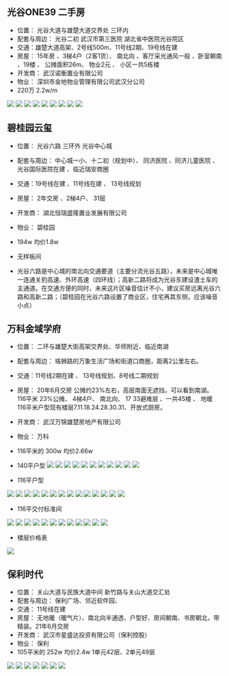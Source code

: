 ## 光谷ONE39 二手房
- 位置： 光谷大道与雄楚大道交界处 三环内
- 配套与周边： 光谷二初 武汉市第三医院 湖北省中医院光谷院区 
- 交通：雄楚大道高架、2号线500m、11号线2期、19号线在建 
- 房屋： 15年房 、3梯4户（2客1货）、 南北向 、客厅采光通风一般  、卧室朝南 、19楼 、 公摊面积26m、 物业2元 、 小区一共5栋楼
- 开发商： 武汉诺衡置业有限公司
- 物业： 深圳市金地物业管理有限公司武汉分公司
- 220万 2.2w/m

![](../images/04-30/2019-04-30-45.webp) 
![](../images/04-30/2019-04-30-46.webp) 
![](../images/04-30/2019-04-30-47.webp) 
![](../images/04-30/2019-04-30-48.webp) 
![](../images/04-30/2019-04-30-49.webp) 
![](../images/04-30/2019-04-30-50.webp) 
![](../images/04-30/2019-04-30-51.webp) 
![](../images/04-30/2019-04-30-52.webp) 
![](../images/04-30/2019-04-30-53.webp) 

## 碧桂园云玺
- 位置： 光谷六路 三环外 光谷中心城 
- 配套与周边： 中心城一小、十二初（规划中）、 同济医院 、同济儿童医院 、 光谷国际医院在建 、临近瑞安商圈
- 交通：19号线在建 、11号线在建 、 13号线规划
- 房屋： 2年交房 、2梯4户、 31层
- 开发商： 湖北恒瑞盛隆置业发展有限公司
- 物业： 碧桂园
- 194w 均价1.8w

- 无样板间
- 光谷六路是中心城的南北向交通要道（主要分流光谷五路），未来是中心城唯一连通关豹高速、外环高速（四环线）；高新二路将成为光谷东建设渣土车的主通道。在交通方便的同时，未来这片区噪音估计不小，建议买房远离光谷六路和高新二路；（碧桂园在光谷六路设置了商业区，住宅再其东侧，应该噪音小点）

## 万科金域学府
- 位置： 二环与雄楚大街高架交界处、华师附近、临近南湖
- 配套与周边： 珞狮路的万象生活广场和街道口商圈，距离2公里左右。
- 交通：11号线2期在建 、 13号线规划、8号线二期规划
- 房屋： 20年6月交房 公摊约23%左右，高层南面无遮挡，可以看到南湖。 116平米  23%公摊、   4梯4户、  南北向、  17 33避难层 、一共45楼  、 地暖  116平米户型现有楼层7.11.18.24.28.30.31、开放式厨房。
- 开发商： 武汉万锦雄楚房地产有限公司
- 物业： 万科
- 116平米的  300w  均价2.66w

- 140平户型
![](../images/04-30/2019-04-30-54.webp) 
![](../images/04-30/2019-04-30-1.webp) 
![](../images/04-30/2019-04-30-2.webp) 
![](../images/04-30/2019-04-30-3.webp) 
![](../images/04-30/2019-04-30-4.webp) 
![](../images/04-30/2019-04-30-5.webp) 
![](../images/04-30/2019-04-30-6.webp) 
![](../images/04-30/2019-04-30-7.webp) 
![](../images/04-30/2019-04-30-8.webp) 
![](../images/04-30/2019-04-30-9.webp) 
![](../images/04-30/2019-04-30-10.webp)

- 116平户型

![](../images/04-30/2019-04-30-11.webp) 
![](../images/04-30/2019-04-30-12.webp) 
![](../images/04-30/2019-04-30-13.webp) 
![](../images/04-30/2019-04-30-14.webp) 
![](../images/04-30/2019-04-30-15.webp) 
![](../images/04-30/2019-04-30-16.webp) 
![](../images/04-30/2019-04-30-17.webp) 
![](../images/04-30/2019-04-30-18.webp) 
![](../images/04-30/2019-04-30-19.webp) 
![](../images/04-30/2019-04-30-20.webp) 
![](../images/04-30/2019-04-30-21.webp) 
![](../images/04-30/2019-04-30-22.webp) 
![](../images/04-30/2019-04-30-23.webp) 
![](../images/04-30/2019-04-30-24.webp) 

- 116平交付标准间

![](../images/04-30/2019-04-30-25.webp) 
![](../images/04-30/2019-04-30-26.webp) 
![](../images/04-30/2019-04-30-27.webp) 
![](../images/04-30/2019-04-30-28.webp) 
![](../images/04-30/2019-04-30-29.webp) 
![](../images/04-30/2019-04-30-30.webp) 
![](../images/04-30/2019-04-30-31.webp) 
![](../images/04-30/2019-04-30-32.webp) 
![](../images/04-30/2019-04-30-33.webp) 
![](../images/04-30/2019-04-30-34.webp) 
![](../images/04-30/2019-04-30-35.webp) 
![](../images/04-30/2019-04-30-36.webp) 

- 楼层价格表

![](../images/04-30/2019-04-30-37.webp) 

## 保利时代
- 位置： 关山大道与民族大道中间 新竹路与关山大道交汇处
- 配套与周边： 保利广场、邻近软件园、
- 交通： 11号线在建
- 房屋： 无地暖（暖气片）、南北向半通透、户型好、房间朝南、书房朝北，带精装。21年6月交房
- 开发商： 武汉市星盛达投资有限公司（保利控股）
- 物业： 保利
- 105平米的  252w  均价2.4w  1单元42层、2单元49层

![](../images/04-30/2019-04-30-38.webp) 
![](../images/04-30/2019-04-30-39.webp) 
![](../images/04-30/2019-04-30-40.webp) 
![](../images/04-30/2019-04-30-41.webp) 
![](../images/04-30/2019-04-30-42.webp) 
![](../images/04-30/2019-04-30-43.webp) 
![](../images/04-30/2019-04-30-44.webp) 


